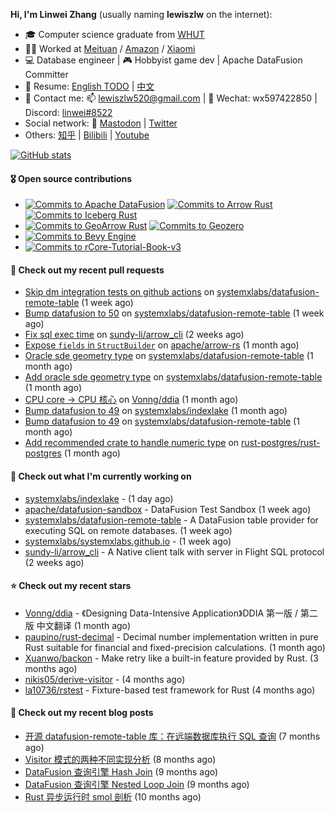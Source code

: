 **Hi, I'm Linwei Zhang** (usually naming **lewiszlw** on the internet):
- 🎓 Computer science graduate from [WHUT](https://en.wikipedia.org/wiki/Wuhan_University_of_Technology)
- 👨‍💻 Worked at [Meituan](https://about.meituan.com/home) / [Amazon](https://www.amazon.com/) / [Xiaomi](https://www.mi.com/)
- 💻 Database engineer | 🎮 Hobbyist game dev | Apache DataFusion Committer
- 📄 Resume: [English TODO](https://github.com/lewiszlw/lewiszlw/blob/main/Resume_EN.md) | [中文](https://github.com/lewiszlw/lewiszlw/blob/main/Resume_CN.md)
- 📱 Contact me: 📫 [lewiszlw520@gmail.com](mailto:lewiszlw520@gmail.com) | 💬 Wechat: wx597422850 | Discord: [linwei#8522](http://discordapp.com/users/891664307035713576)
- Social network: 🦣 [Mastodon](https://mastodon.world/@lewiszlw) | [Twitter](https://twitter.com/lewiszlw)
- Others: [知乎](https://www.zhihu.com/people/tian-qian-zhu-wu-ya) | [Bilibili](https://space.bilibili.com/43876861) | [Youtube](https://www.youtube.com/channel/UCnvri1tqAjxsp9nGQ63zUNw)

[![GitHub stats](https://github-readme-stats.vercel.app/api?username=lewiszlw&count_private=true&show_icons=true&theme=solarized-dark&include_all_commits=true)](https://github.com/anuraghazra/github-readme-stats)

#### 🎖️ Open source contributions
- [![Commits to Apache DataFusion](https://img.shields.io/github/commit-activity/t/apache/datafusion?authorFilter=lewiszlw&style=social&label=Apache%20DataFusion)](https://github.com/apache/datafusion/commits?author=lewiszlw) [![Commits to Arrow Rust](https://img.shields.io/github/commit-activity/t/apache/arrow-rs?authorFilter=lewiszlw&style=social&label=Arrow%20Rust)](https://github.com/apache/arrow-rs/commits?author=lewiszlw) [![Commits to Iceberg Rust](https://img.shields.io/github/commit-activity/t/apache/iceberg-rust?authorFilter=lewiszlw&style=social&label=Iceberg%20Rust)](https://github.com/apache/iceberg-rust/commits?author=lewiszlw)
- [![Commits to GeoArrow Rust](https://img.shields.io/github/commit-activity/t/geoarrow/geoarrow-rs?authorFilter=lewiszlw&style=social&label=GeoArrow%20Rust)](https://github.com/geoarrow/geoarrow-rs/commits?author=lewiszlw) [![Commits to Geozero](https://img.shields.io/github/commit-activity/t/georust/geozero?authorFilter=lewiszlw&style=social&label=Geozero)](https://github.com/georust/geozero/commits?author=lewiszlw)
- [![Commits to Bevy Engine](https://img.shields.io/github/commit-activity/t/bevyengine/bevy?authorFilter=lewiszlw&style=social&label=Bevy%20Engine)](https://github.com/bevyengine/bevy/commits?author=lewiszlw)
- [![Commits to rCore-Tutorial-Book-v3](https://img.shields.io/github/commit-activity/t/rcore-os/rCore-Tutorial-Book-v3?authorFilter=lewiszlw&style=social&label=rCore%20Tutorial%20Book)](https://github.com/rcore-os/rCore-Tutorial-Book-v3/commits?author=lewiszlw)

#### 🔨 Check out my recent pull requests

- [Skip dm integration tests on github actions](https://github.com/systemxlabs/datafusion-remote-table/pull/21) on [systemxlabs/datafusion-remote-table](https://github.com/systemxlabs/datafusion-remote-table) (1 week ago)
- [Bump datafusion to 50](https://github.com/systemxlabs/datafusion-remote-table/pull/19) on [systemxlabs/datafusion-remote-table](https://github.com/systemxlabs/datafusion-remote-table) (1 week ago)
- [Fix sql exec time](https://github.com/sundy-li/arrow_cli/pull/24) on [sundy-li/arrow_cli](https://github.com/sundy-li/arrow_cli) (2 weeks ago)
- [Expose `fields` in `StructBuilder`](https://github.com/apache/arrow-rs/pull/8448) on [apache/arrow-rs](https://github.com/apache/arrow-rs) (1 month ago)
- [Oracle sde geometry type](https://github.com/systemxlabs/datafusion-remote-table/pull/18) on [systemxlabs/datafusion-remote-table](https://github.com/systemxlabs/datafusion-remote-table) (1 month ago)
- [Add oracle sde geometry type](https://github.com/systemxlabs/datafusion-remote-table/pull/17) on [systemxlabs/datafusion-remote-table](https://github.com/systemxlabs/datafusion-remote-table) (1 month ago)
- [CPU core -&gt; CPU 核心](https://github.com/Vonng/ddia/pull/371) on [Vonng/ddia](https://github.com/Vonng/ddia) (1 month ago)
- [Bump datafusion to 49](https://github.com/systemxlabs/indexlake/pull/47) on [systemxlabs/indexlake](https://github.com/systemxlabs/indexlake) (1 month ago)
- [Bump datafusion to 49](https://github.com/systemxlabs/datafusion-remote-table/pull/16) on [systemxlabs/datafusion-remote-table](https://github.com/systemxlabs/datafusion-remote-table) (1 month ago)
- [Add recommended crate to handle numeric type](https://github.com/rust-postgres/rust-postgres/pull/1267) on [rust-postgres/rust-postgres](https://github.com/rust-postgres/rust-postgres) (1 month ago)

#### 👷 Check out what I'm currently working on

- [systemxlabs/indexlake](https://github.com/systemxlabs/indexlake) -  (1 day ago)
- [apache/datafusion-sandbox](https://github.com/apache/datafusion-sandbox) - DataFusion Test Sandbox (1 week ago)
- [systemxlabs/datafusion-remote-table](https://github.com/systemxlabs/datafusion-remote-table) - A DataFusion table provider for executing SQL on remote databases. (1 week ago)
- [systemxlabs/systemxlabs.github.io](https://github.com/systemxlabs/systemxlabs.github.io) -  (1 week ago)
- [sundy-li/arrow_cli](https://github.com/sundy-li/arrow_cli) - A Native client talk with server in Flight SQL protocol (2 weeks ago)

#### ⭐ Check out my recent stars

- [Vonng/ddia](https://github.com/Vonng/ddia) - 《Designing Data-Intensive Application》DDIA 第一版 / 第二版 中文翻译 (1 month ago)
- [paupino/rust-decimal](https://github.com/paupino/rust-decimal) - Decimal number implementation written in pure Rust suitable for financial and fixed-precision calculations. (1 month ago)
- [Xuanwo/backon](https://github.com/Xuanwo/backon) - Make retry like a built-in feature provided by Rust. (3 months ago)
- [nikis05/derive-visitor](https://github.com/nikis05/derive-visitor) -  (4 months ago)
- [la10736/rstest](https://github.com/la10736/rstest) - Fixture-based test framework for Rust (4 months ago)

#### 📜 Check out my recent blog posts

- [开源 datafusion-remote-table 库：在远端数据库执行 SQL 查询](https://systemxlabs.github.io/blog/datafusion-remote-table-intro/) (7 months ago)
- [Visitor 模式的两种不同实现分析](https://systemxlabs.github.io/blog/visitor-pattern/) (8 months ago)
- [DataFusion 查询引擎 Hash Join](https://systemxlabs.github.io/blog/datafusion-hash-join/) (9 months ago)
- [DataFusion 查询引擎 Nested Loop Join](https://systemxlabs.github.io/blog/datafusion-nested-loop-join/) (9 months ago)
- [Rust 异步运行时 smol 剖析](https://systemxlabs.github.io/blog/smol-async-runtime/) (10 months ago)
